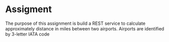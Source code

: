 # Assigment
The purpose of this assignment is build a REST service to calculate approximately distance in miles between two airports. Airports are identified by 3-letter IATA code